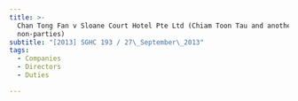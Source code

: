 ```yaml
---
title: >-
  Chan Tong Fan v Sloane Court Hotel Pte Ltd (Chiam Toon Tau and another,
  non-parties)
subtitle: "[2013] SGHC 193 / 27\_September\_2013"
tags:
  - Companies
  - Directors
  - Duties

---
```


